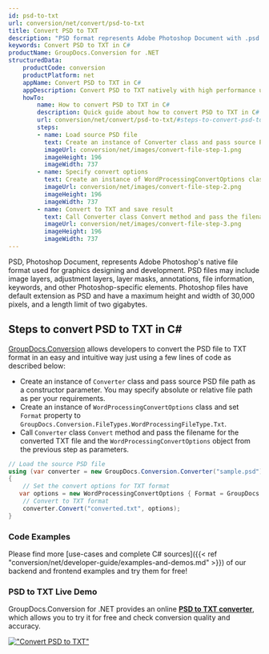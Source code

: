 ```yaml
---
id: psd-to-txt
url: conversion/net/convert/psd-to-txt
title: Convert PSD to TXT
description: "PSD format represents Adobe Photoshop Document with .psd extension. Learn how to convert PSD to TXT file programmatically in C# language using GroupDocs.Conversion for .NET library."
keywords: Convert PSD to TXT in C#
productName: GroupDocs.Conversion for .NET
structuredData:
    productCode: conversion
    productPlatform: net
    appName: Convert PSD to TXT in C#
    appDescription: Convert PSD to TXT natively with high performance using C# language and server side GroupDocs.Conversion for .NET APIs, without the use of any software like Microsoft or Open Office.
    howTo:
        name: How to convert PSD to TXT in C# 
        description: Quick guide about how to convert PSD to TXT in C# with high performance and accuracy.
        url: conversion/net/convert/psd-to-txt/#steps-to-convert-psd-to-txt-in-c
        steps:
        - name: Load source PSD file 
          text: Create an instance of Converter class and pass source PSD file path as a constructor parameter. You may specify absolute or relative file path as per your requirements. 
          imageUrl: conversion/net/images/convert-file-step-1.png
          imageHeight: 196
          imageWidth: 737
        - name: Specify convert options 
          text: Create an instance of WordProcessingConvertOptions class.
          imageUrl: conversion/net/images/convert-file-step-2.png
          imageHeight: 196
          imageWidth: 737
        - name: Convert to TXT and save result 
          text: Call Converter class Convert method and pass the filename for the converted HTML file and the WordProcessingConvertOptions object from the previous step as parameters.
          imageUrl: conversion/net/images/convert-file-step-3.png
          imageHeight: 196
          imageWidth: 737
---
```


PSD, Photoshop Document, represents Adobe Photoshop's native file format used for graphics designing and development. PSD files may include image layers, adjustment layers, layer masks, annotations, file information, keywords, and other Photoshop-specific elements. Photoshop files have default extension as PSD and have a maximum height and width of 30,000 pixels, and a length limit of two gigabytes.

## Steps to convert PSD to TXT in C#

[GroupDocs.Conversion](https://products.groupdocs.com/conversion/net) allows developers to convert the PSD file to TXT format in an easy and intuitive way just using a few lines of code as described below:

* Create an instance of `Converter` class and pass source PSD file path as a constructor parameter. You may specify absolute or relative file path as per your requirements. 
* Create an instance of `WordProcessingConvertOptions` class and set `Format` property to `GroupDocs.Conversion.FileTypes.WordProcessingFileType.Txt`.
* Call `Converter` class `Convert` method and pass the filename for the converted TXT file and the `WordProcessingConvertOptions` object from the previous step as parameters.

```csharp
// Load the source PSD file
using (var converter = new GroupDocs.Conversion.Converter("sample.psd"))
{
    // Set the convert options for TXT format
   var options = new WordProcessingConvertOptions { Format = GroupDocs.Conversion.FileTypes.WordProcessingFileType.Txt };
    // Convert to TXT format
    converter.Convert("converted.txt", options);
}
```

### Code Examples

Please find more [use-cases and complete C# sources]({{< ref "conversion/net/developer-guide/examples-and-demos.md" >}}) of our backend and frontend examples and try them for free!

### PSD to TXT Live Demo

GroupDocs.Conversion for .NET provides an online [**PSD to TXT converter**](https://products.groupdocs.app/conversion/psd-to-txt), which allows you to try it for free and check conversion quality and accuracy.

[!["Convert PSD to TXT"](conversion/net/images/convert-to-txt/convert-psd-to-txt.png)](https://products.groupdocs.app/conversion/psd-to-txt)